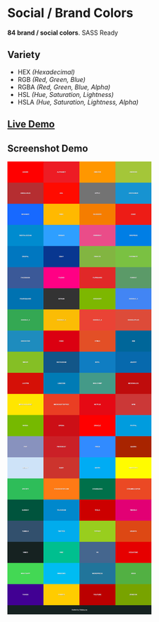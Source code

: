 # Social / Brand Colors
**84  brand / social colors**. SASS Ready

## Variety 

- HEX *(Hexadecimal)*
- RGB *(Red, Green, Blue)*
- RGBA *(Red, Green, Blue, Alpha)*
- HSL *(Hue, Saturation, Lightness)*
- HSLA *(Hue, Saturation, Lightness, Alpha)*

## [Live Demo](http://www.fmolina.me/SASS-Var-Branding-Colors/)

## Screenshot Demo
![Screenshot Demo](/demo/screenshot-colors.png?raw=true "Screenshot Demo")
